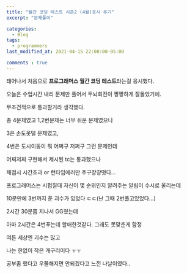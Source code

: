 ```yaml
---
title: "월간 코딩 테스트 시즌2 (4월)응시 후기"
excerpt: "문제풀이"

categories:
  - Blog
tags:
  - programmers
last_modified_at: 2021-04-15 22:00:00-05:00

comments : true
---
```








태어나서 처음으로 **프로그래머스 월간 코딩 테스트**라는걸 응시했다.



오늘은 수업시간 내리 문제만 풀어서 두뇌회전이 짱짱하게 잘돌았기에.

무조건적으로 통과할거라 생각했다. 



총 4문제였고 1,2번문제는 너무 쉬운 문제였으나

3은 손도못댈 문제였고,

4번은 도시이동이 뭐 어쩌구 저쩌구 그런 문제인데 

어찌저찌 구현해서 제시된 tc는 통과했으나

채점시 시간초과 or 런타임에러만 주구장창떳다...



프로그래머스는 시험칠때 자신이 몇 순위인지 알려주는 알림이 수시로 울리는데

10분만에 3번까지 푼 괴수가 있었다 ㄷㄷ(난 그때 2번풀고있었다...)

2시간 30분쯤 지나서 GG쳤는데

아마 2시간은 4번푸는데 할애한것같다. 그래도 못맞춘게 함정

여튼 세상엔 괴수는 많고

나는 한없이 작은 개구리이다 ㅜㅜ



공부좀 했다고 우쭐해지면 안되겠다고 느낀 나날이였다..